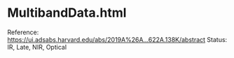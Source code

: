# MultibandData.html

Reference: https://ui.adsabs.harvard.edu/abs/2019A%26A...622A.138K/abstract
Status: IR, Late, NIR, Optical